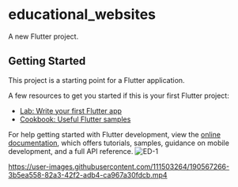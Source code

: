 # educational_websites

A new Flutter project.

## Getting Started

This project is a starting point for a Flutter application.

A few resources to get you started if this is your first Flutter project:

- [Lab: Write your first Flutter app](https://docs.flutter.dev/get-started/codelab)
- [Cookbook: Useful Flutter samples](https://docs.flutter.dev/cookbook)

For help getting started with Flutter development, view the
[online documentation](https://docs.flutter.dev/), which offers tutorials,
samples, guidance on mobile development, and a full API reference.
![ED-1](https://user-images.githubusercontent.com/111503264/190567220-71cfe095-3480-4865-8d5f-229c02f8b8fc.png)




https://user-images.githubusercontent.com/111503264/190567266-3b5ea558-82a3-42f2-adb4-ca967a30fdcb.mp4

